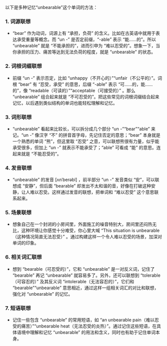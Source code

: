 以下是多种记忆“unbearable”这个单词的方法：
### 1. 词源联想
 - “bear” 作为动词，词源上有 “承担，负荷” 的含义。比如在古英语中就用于表达承受重量等概念。而 “un -” 是否定前缀，“-able” 表示 “能……的”。所以 “unbearable” 就是 “不能承担的”，进而引申为 “难以忍受的”。想象一下，当你承担的压力、痛苦等达到无法负荷的程度，就是 “unbearable” 的状态。
### 2. 词根词缀联想
 - 前缀 “un -” 表示否定，比如 “unhappy（不开心的）”“unfair（不公平的）”。词根 “bear” 有 “忍受，承受” 的意思，后缀 “-able” 表示 “可……的，能……的”，像 “readable（可读的）”“acceptable（可接受的）” 。那么 “unbearable” 组合起来就是 “不可忍受的”。把这些常见的词根词缀结合起来记忆，以后遇到类似结构的单词也能轻松理解和记忆。
### 3. 词形联想
 - “unbearable” 看起来比较长，可以拆分成几个部分 “un -”“bear”“able” 来记。“un -” 像汉字 “不” 的拼音首字母，先记住否定的意思；“bear” 本身就是一个熟悉的单词 “熊”，但这里取 “忍受” 之意，可以联想熊很有力量，似乎能承受很多，但加上 “un -” 就表示不能承受了；“able” 可看成 “能” 的意思。连起来就是 “不能忍受的”。
### 4. 发音联想
 - “unbearable” 的发音 [ʌnˈberəbl] ，前半部分 “un -” 发音类似 “安”，可以联想成 “安静”，但后面 “bearable” 却发出不太和谐的音，好像在打破这种安静，让人难以忍受。这样通过发音的联想，把单词和 “难以忍受” 这个意思联系起来。
### 5. 场景联想
 - 想象自己在一个封闭的小房间里，外面施工的噪音特别大，房间里还闷热无比，这种环境让你感觉十分难受，你心里大喊 “This situation is unbearable（这种情况简直无法忍受）” 。通过构建这样一个令人难以忍受的场景，加深对单词的印象。
### 6. 相关词汇联想
 - 想到 “bearable（可忍受的）”，它和 “unbearable” 是一对反义词，记住了 “bearable” 再记 “unbearable” 就容易多了。另外，还可以联想到 “tolerable（可容忍的）” 及其反义词 “intolerable（无法容忍的）”，它们和 “bearable”“unbearable” 意思相近，通过这样一组相关词汇的对比和联想，强化对 “unbearable” 的记忆。
### 7. 短语联想
 - 记住一些包含 “unbearable” 的常用短语，如 “an unbearable pain（难以忍受的痛苦）”“unbearable heat（无法忍受的炎热）”。通过记住这些短语，在具体语境中理解和记忆 “unbearable” 的用法和含义，同时也有助于记住单词本身。 